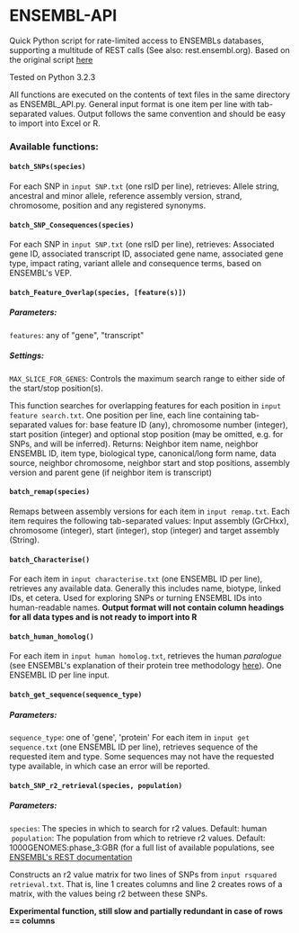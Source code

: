 # ENSEMBL-API
Quick Python script for rate-limited access to ENSEMBLs databases, supporting a multitude of REST calls (See also: rest.ensembl.org).
Based on the original script [here](https://github.com/Ensembl/ensembl-rest/wiki/Example-Python-Client)

Tested on Python 3.2.3

All functions are executed on the contents of text files in the same directory as ENSEMBL_API.py. 
General input format is one item per line with tab-separated values. Output follows the same convention and should be easy to import into Excel or R.

### Available functions:
#### `batch_SNPs(species)`
For each SNP in `input SNP.txt` (one rsID per line), retrieves: Allele string, ancestral and minor allele, reference assembly version, strand, chromosome, position and any registered synonyms.


#### `batch_SNP_Consequences(species)`
For each SNP in `input SNP.txt` (one rsID per line), retrieves: Associated gene ID, associated transcript ID, associated gene name, associated gene type, impact rating, variant allele and consequence terms, based on ENSEMBL's VEP.


#### `batch_Feature_Overlap(species, [feature(s)])`
##### Parameters: 
  `features`: any of "gene", "transcript"
##### Settings: 
 `MAX_SLICE_FOR_GENES`: Controls the maximum search range to either side of the start/stop position(s).
 
This function searches for overlapping features for each position in `input feature search.txt`. One position per line, each line containing tab-separated values for: base feature ID (any), chromosome number (integer), start position (integer) and optional stop position (may be omitted, e.g. for SNPs, and will be inferred). 
Returns: Neighbor item name, neighbor ENSEMBL ID, item type, biological type, canonical/long form name, data source, neighbor chromosome, neighbor start and stop positions, assembly version and parent gene (if neighbor item is transcript)


#### `batch_remap(species)`
Remaps between assembly versions for each item in `input remap.txt`. Each item requires the following tab-separated values: Input assembly (GrCHxx), chromosome (integer), start (integer), stop (integer) and target assembly (String).


#### `batch_Characterise()`
For each item in `input characterise.txt` (one ENSEMBL ID per line), retrieves any available data. Generally this includes name, biotype, linked IDs, et cetera. Used for exploring SNPs or turning ENSEMBL IDs into human-readable names. 
**Output format will not contain column headings for all data types and is not ready to import into R**


#### `batch_human_homolog()`
For each item in `input human homolog.txt`, retrieves the human *paralogue* (see ENSEMBL's explanation of their protein tree methodology [here](http://www.ensembl.org/info/genome/compara/homology_method.html)). One ENSEMBL ID per line input. 

#### `batch_get_sequence(sequence_type)`
##### Parameters: 
  `sequence_type`: one of 'gene', 'protein'
For each item in `input get sequence.txt` (one ENSEMBL ID per line), retrieves sequence of the requested item and type. Some sequences may not have the requested type available, in which case an error will be reported.


#### `batch_SNP_r2_retrieval(species, population)`
##### Parameters:
  `species`: The species in which to search for r2 values. Default: human
  `population`: The population from which to retrieve r2 values. Default: 1000GENOMES:phase_3:GBR (for a full list of available populations, see [ENSEMBL's REST documentation](https://rest.ensembl.org/documentation/info/variation_populations)

Constructs an r2 value matrix for two lines of SNPs from `input rsquared retrieval.txt`. That is, line 1 creates columns and line 2 creates rows of a matrix, with the values being r2 between these SNPs.

**Experimental function, still slow and partially redundant in case of rows == columns**
